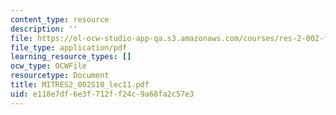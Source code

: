 ```yaml
---
content_type: resource
description: ''
file: https://ol-ocw-studio-app-qa.s3.amazonaws.com/courses/res-2-002-finite-element-procedures-for-solids-and-structures-spring-2010/e118e7df6e3f712ff24c9a68fa2c57e3_MITRES2_002S10_lec11.pdf
file_type: application/pdf
learning_resource_types: []
ocw_type: OCWFile
resourcetype: Document
title: MITRES2_002S10_lec11.pdf
uid: e118e7df-6e3f-712f-f24c-9a68fa2c57e3
---
```

